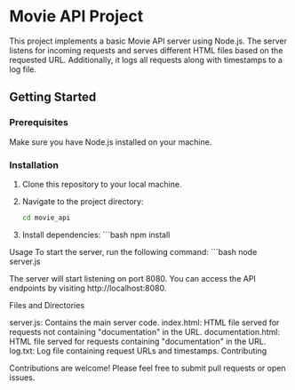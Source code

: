  # Movie API Project

This project implements a basic Movie API server using Node.js. The server listens for incoming requests and serves different HTML files based on the requested URL. Additionally, it logs all requests along with timestamps to a log file.

## Getting Started

### Prerequisites

Make sure you have Node.js installed on your machine.

### Installation

1. Clone this repository to your local machine.

2. Navigate to the project directory:
   ```bash
   cd movie_api
3. Install dependencies: 
       ```bash
       npm install


Usage
To start the server, run the following command: 
       ```bash
       node server.js

The server will start listening on port 8080. You can access the API endpoints by visiting http://localhost:8080.

Files and Directories

server.js: Contains the main server code.
index.html: HTML file served for requests not containing "documentation" in the URL.
documentation.html: HTML file served for requests containing "documentation" in the URL.
log.txt: Log file containing request URLs and timestamps.
Contributing

Contributions are welcome! Please feel free to submit pull requests or open issues.
